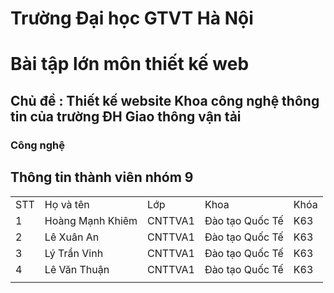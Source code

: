 # Trường Đại học GTVT Hà Nội
# Bài tập lớn môn thiết kế web

## Chủ đề : Thiết kế website Khoa công nghệ thông tin của trường ĐH Giao thông vận tải

### Công nghệ

## Thông tin thành viên nhóm 9
||||||
|-|-|-|-|-|
|STT|Họ và tên|Lớp|Khoa|Khóa|
|1|Hoàng Mạnh Khiêm|CNTTVA1|Đào tạo Quốc Tế|K63|
|2|Lê Xuân An|CNTTVA1|Đào tạo Quốc Tế|K63|
|3|Lý Trần Vinh|CNTTVA1|Đào tạo Quốc Tế|K63|
|4|Lê Văn Thuận|CNTTVA1|Đào tạo Quốc Tế|K63|
||||||
